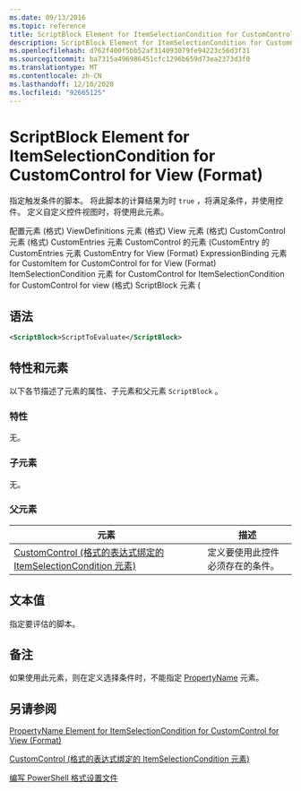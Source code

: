 ```yaml
---
ms.date: 09/13/2016
ms.topic: reference
title: ScriptBlock Element for ItemSelectionCondition for CustomControl for View (Format)
description: ScriptBlock Element for ItemSelectionCondition for CustomControl for View (Format)
ms.openlocfilehash: d762f400f5bb52af314093079fe94223c56d3f31
ms.sourcegitcommit: ba7315a496986451cfc1296b659d73ea2373d3f0
ms.translationtype: MT
ms.contentlocale: zh-CN
ms.lasthandoff: 12/10/2020
ms.locfileid: "92665125"
---
```

# <a name="scriptblock-element-for-itemselectioncondition-for-customcontrol-for-view-format"></a>ScriptBlock Element for ItemSelectionCondition for CustomControl for View (Format)

指定触发条件的脚本。 将此脚本的计算结果为时 `true` ，将满足条件，并使用控件。 定义自定义控件视图时，将使用此元素。

配置元素 (格式) ViewDefinitions 元素 (格式) View 元素 (格式) CustomControl 元素 (格式) CustomEntries 元素 CustomControl 的元素 (CustomEntry 的 CustomEntries 元素 CustomEntry for View (Format) ExpressionBinding 元素 for CustomItem for CustomControl for for View (Format) ItemSelectionCondition 元素 for CustomControl for ItemSelectionCondition for CustomControl for view (格式) ScriptBlock 元素 (

## <a name="syntax"></a>语法

```xml
<ScriptBlock>ScriptToEvaluate</ScriptBlock>
```

## <a name="attributes-and-elements"></a>特性和元素

以下各节描述了元素的属性、子元素和父元素 `ScriptBlock` 。

### <a name="attributes"></a>特性

无。

### <a name="child-elements"></a>子元素

无。

### <a name="parent-elements"></a>父元素

|元素|描述|
|-------------|-----------------|
|[CustomControl (格式的表达式绑定的 ItemSelectionCondition 元素) ](./itemselectioncondition-element-for-expressionbinding-for-customcontrol-format.md)|定义要使用此控件必须存在的条件。|

## <a name="text-value"></a>文本值

指定要评估的脚本。

## <a name="remarks"></a>备注

如果使用此元素，则在定义选择条件时，不能指定 [PropertyName](./propertyname-element-for-itemselectioncondition-for-customcontrol-for-view-format.md) 元素。

## <a name="see-also"></a>另请参阅

[PropertyName Element for ItemSelectionCondition for CustomControl for View (Format)](./propertyname-element-for-itemselectioncondition-for-customcontrol-for-view-format.md)

[CustomControl (格式的表达式绑定的 ItemSelectionCondition 元素) ](./itemselectioncondition-element-for-expressionbinding-for-customcontrol-format.md)

[编写 PowerShell 格式设置文件](./writing-a-powershell-formatting-file.md)
